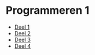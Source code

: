 # Programmeren 1
- [Deel 1](deel1.md)
- [Deel 2](deel2.md)
- [Deel 3](deel3.md)
- [Deel 4](deel4.md)
